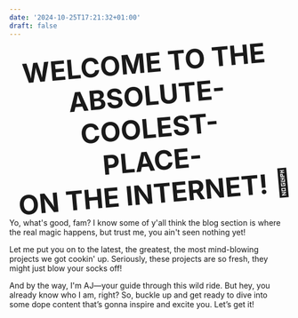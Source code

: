 ```yaml
---
date: '2024-10-25T17:21:32+01:00'
draft: false
---
```


<h1 style="
  font-size: 3rem;
  text-align: center;
  font-weight: bold;
  margin: 0;
  transform: rotate(-5deg)" >WELCOME TO THE ABSOLUTE- <br>
COOLEST-<br> 
PLACE- <br> 
ON THE INTERNET! 🚀</h1>

Yo, what's good, fam? I know some of y'all think the blog section is where the real magic happens, but trust me, you ain't seen nothing yet!

Let me put you on to the latest, the greatest, the most mind-blowing projects we got cookin' up. Seriously, these projects are so fresh, they might just blow your socks off! 

And by the way, I'm AJ—your guide through this wild ride. But hey, you already know who I am, right? So, buckle up and get ready to dive into some dope content that’s gonna inspire and excite you. Let’s get it!
